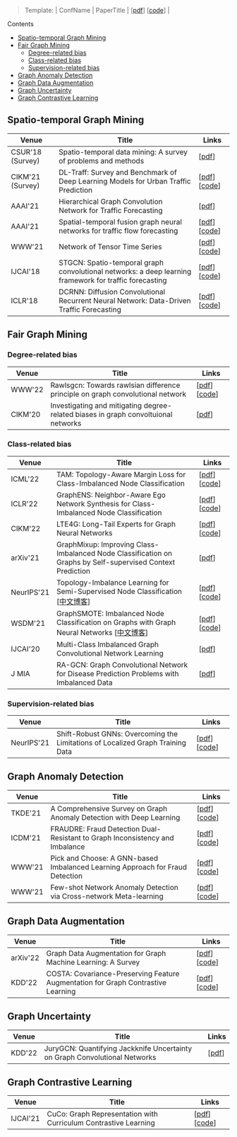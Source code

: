 > Template: | ConfName | PaperTitle | [[pdf]()] [[code]()] |

Contents
- [Spatio-temporal Graph Mining](#spatio-temporal-graph-mining)
- [Fair Graph Mining](#fair-graph-mining)
  - [Degree-related bias](#degree-related-bias)
  - [Class-related bias](#class-related-bias)
  - [Supervision-related bias](#supervision-related-bias)
- [Graph Anomaly Detection](#graph-anomaly-detection)
- [Graph Data Augmentation](#graph-data-augmentation)
- [Graph Uncertainty](#graph-uncertainty)
- [Graph Contrastive Learning](#graph-contrastive-learning)

## Spatio-temporal Graph Mining

| Venue | Title | Links |
|-------|-------|-------|
| CSUR'18 (Survey) | Spatio-temporal data mining: A survey of problems and methods | [[pdf](https://dl.acm.org/doi/pdf/10.1145/3161602)] |
| CIKM'21 (Survey) | DL-Traff: Survey and Benchmark of Deep Learning Models for Urban Traffic Prediction | [[pdf](https://arxiv.org/pdf/2108.09091v1.pdf)] [[code](https://github.com/deepkashiwa20/dl-traff-graph)]|
| AAAI'21 | Hierarchical Graph Convolution Network for Traffic Forecasting | [[pdf](https://ojs.aaai.org/index.php/AAAI/article/view/16088/15895)] |
| AAAI'21 | Spatial-temporal fusion graph neural networks for traffic flow forecasting | [[pdf](https://arxiv.org/pdf/2012.09641v2.pdf)] [[code](https://github.com/MengzhangLI/STFGNN)] |
| WWW'21 | Network of Tensor Time Series | [[pdf](https://arxiv.org/pdf/2102.07736v3.pdf)] [[code](https://github.com/baoyujing/NET3)] |
| IJCAI'18 | STGCN: Spatio-temporal graph convolutional networks: a deep learning framework for traffic forecasting | [[pdf](https://arxiv.org/pdf/1709.04875v4.pdf)] [[code](https://github.com/VeritasYin/STGCN_IJCAI-18)]|
| ICLR'18 | DCRNN: Diffusion Convolutional Recurrent Neural Network: Data-Driven Traffic Forecasting | [[pdf](https://arxiv.org/pdf/1707.01926v3.pdf)] [[code](https://github.com/liyaguang/DCRNN)] |



## Fair Graph Mining

### Degree-related bias 

| Venue | Title | Links |
|-------|-------|-------|
| WWW'22 | Rawlsgcn: Towards rawlsian difference principle on graph convolutional network | [[pdf](https://arxiv.org/pdf/2202.13547v1.pdf)] [[code](https://github.com/jiank2/RawlsGCN)] |
| CIKM'20 | Investigating and mitigating degree-related biases in graph convoltuional networks | [[pdf](https://dl.acm.org/doi/pdf/10.1145/3340531.3411872)] |

### Class-related bias

| Venue | Title | Links |
|-------|-------|-------|
| ICML'22 | TAM: Topology-Aware Margin Loss for Class-Imbalanced Node Classification | [[pdf](https://proceedings.mlr.press/v162/song22a/song22a.pdf)] [[code](https://github.com/Jaeyun-Song/TAM)] |
| ICLR'22 | GraphENS: Neighbor-Aware Ego Network Synthesis for Class-Imbalanced Node Classification | [[pdf](https://openreview.net/pdf?id=MXEl7i-iru)] [[code](https://github.com/JoonHyung-Park/GraphENS)] |
| CIKM'22 | LTE4G: Long-Tail Experts for Graph Neural Networks | [[pdf](https://arxiv.org/pdf/2208.10205.pdf)] [[code](https://github.com/SukwonYun/LTE4G)] |
| arXiv'21 | GraphMixup: Improving Class-Imbalanced Node Classification on Graphs by Self-supervised Context Prediction | [[pdf](https://arxiv.org/pdf/2106.11133v1.pdf)] |
| NeurIPS'21 | Topology-Imbalance Learning for Semi-Supervised Node Classification [[中文博客](https://zhuanlan.zhihu.com/p/561261334)] | [[pdf](https://arxiv.org/pdf/2110.04099v1.pdf)] [[code](https://github.com/victorchen96/renode)] |
| WSDM'21 | GraphSMOTE: Imbalanced Node Classification on Graphs with Graph Neural Networks [[中文博客](https://zhuanlan.zhihu.com/p/561260176)] | [[pdf](https://arxiv.org/pdf/2103.08826v1.pdf)] [[code](https://github.com/TianxiangZhao/GraphSmote)] |
| IJCAI'20 | Multi-Class Imbalanced Graph Convolutional Network Learning | [[pdf](https://par.nsf.gov/servlets/purl/10199469)] |
| J MIA | RA-GCN: Graph Convolutional Network for Disease Prediction Problems with Imbalanced Data | [[pdf](https://arxiv.org/pdf/2103.00221v3.pdf)] |

### Supervision-related bias

| Venue | Title | Links |
|-------|-------|-------|
| NeurIPS'21 | Shift-Robust GNNs: Overcoming the Limitations of Localized Graph Training Data | [[pdf](https://proceedings.neurips.cc/paper/2021/file/eb55e369affa90f77dd7dc9e2cd33b16-Paper.pdf)] [[code](https://github.com/GentleZhu/Shift-Robust-GNNs)] |

## Graph Anomaly Detection

| Venue | Title | Links |
|-------|-------|-------|
| TKDE'21 | A Comprehensive Survey on Graph Anomaly Detection with Deep Learning | [[pdf](https://arxiv.org/pdf/2106.07178v5.pdf)] [[code](https://github.com/XiaoxiaoMa-MQ/Awesome-Deep-Graph-Anomaly-Detection)] |
| ICDM'21 | FRAUDRE: Fraud Detection Dual-Resistant to Graph Inconsistency and Imbalance | [[pdf](https://ieeexplore.ieee.org/iel7/9678506/9678989/09679178.pdf?casa_token=u388Zhq6ExwAAAAA:nzpXPJ8mfR45579H4tyiGAjlfxSrh2LukB9BRQYXKBNzMIGe0RAAJZNfQ5mnUT-0W3vKOJin-A)] [[code](https://github.com/GeZhangMQ/FRAUDRE_)] |
| WWW'21 | Pick and Choose: A GNN-based Imbalanced Learning Approach for Fraud Detection | [[pdf](https://dl.acm.org/doi/pdf/10.1145/3442381.3449989)] [[code](https://github.com/PonderLY/PC-GNN)] |
| WWW'21 | Few-shot Network Anomaly Detection via Cross-network Meta-learning | [[pdf](https://arxiv.org/pdf/2102.11165v1.pdf)] [[code](https://github.com/kaize0409/Meta-GDN_AnomalyDetection)] |

## Graph Data Augmentation
| Venue | Title | Links |
|-------|-------|-------|
| arXiv'22 | Graph Data Augmentation for Graph Machine Learning: A Survey | [[pdf](https://arxiv.org/pdf/2202.08871v1.pdf)] [[code](https://github.com/zhao-tong/graph-data-augmentation-papers)] |
| KDD'22 | COSTA: Covariance-Preserving Feature Augmentation for Graph Contrastive Learning | [[pdf](https://arxiv.org/pdf/2206.04726v2.pdf)] [[code](https://github.com/yifeiacc/COSTA)] |

## Graph Uncertainty

| Venue | Title | Links |
|-------|-------|-------|
| KDD'22 | JuryGCN: Quantifying Jackknife Uncertainty on Graph Convolutional Networks | [[pdf](https://dl.acm.org/doi/pdf/10.1145/3534678.3539286?casa_token=AxaBEu59ZI4AAAAA:2sV37drJUdBybc9z1mCnh3YZMD9MMUBlqRVTrTZTOaTKQHGLySycFjSFLElglFqWpI_talPfJEzp)] |

## Graph Contrastive Learning

| Venue | Title | Links |
|-------|-------|-------|
| IJCAI'21 | CuCo: Graph Representation with Curriculum Contrastive Learning | [[pdf](https://www.ijcai.org/proceedings/2021/0317.pdf)] [[code](https://github.com/BUPT-GAMMA/CuCo)] |
